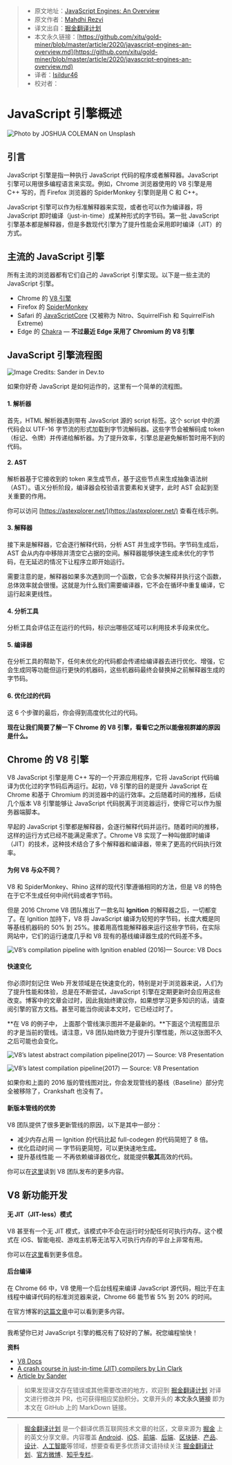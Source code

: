 > * 原文地址：[JavaScript Engines: An Overview](https://blog.bitsrc.io/javascript-engines-an-overview-2162bffa1187)
> * 原文作者：[Mahdhi Rezvi](https://medium.com/@mahdhirezvi)
> * 译文出自：[掘金翻译计划](https://github.com/xitu/gold-miner)
> * 本文永久链接：[https://github.com/xitu/gold-miner/blob/master/article/2020/javascript-engines-an-overview.md](https://github.com/xitu/gold-miner/blob/master/article/2020/javascript-engines-an-overview.md)
> * 译者：[Isildur46](https://github.com/Isildur46)
> * 校对者：

# JavaScript 引擎概述

![Photo by [JOSHUA COLEMAN](https://unsplash.com/@joshstyle?utm_source=unsplash&utm_medium=referral&utm_content=creditCopyText) on [Unsplash](https://unsplash.com/t/technology?utm_source=unsplash&utm_medium=referral&utm_content=creditCopyText)](https://cdn-images-1.medium.com/max/10944/1*VzPVDApZ_xVLY0qGZGMAoA.jpeg)

## 引言

JavaScript 引擎是指一种执行 JavaScript 代码的程序或者解释器。JavaScript 引擎可以用很多编程语言来实现。例如，Chrome 浏览器使用的 V8 引擎是用 C++ 写的，而 Firefox 浏览器的 SpiderMonkey 引擎则是用 C 和 C++。

JavaScript 引擎可以作为标准解释器来实现，或者也可以作为编译器，将 JavaScript 即时编译（just-in-time）成某种形式的字节码。第一批 JavaScript 引擎基本都是解释器，但是多数现代引擎为了提升性能会采用即时编译（JIT）的方式。

## 主流的 JavaScript 引擎

所有主流的浏览器都有它们自己的 JavaScript 引擎实现。以下是一些主流的 JavaScript 引擎。

* Chrome 的 [V8 引擎](https://v8.dev/)
* Firefox 的 [SpiderMonkey](https://developer.mozilla.org/zh-CN/docs/Mozilla/Projects/SpiderMonkey)
* Safari 的 [JavaScriptCore](https://developer.apple.com/documentation/javascriptcore) (又被称为 Nitro、SquirrelFish 和 SquirrelFish Extreme)
* Edge 的 [Chakra](https://github.com/microsoft/ChakraCore) — **不过最近 Edge 采用了 Chromium 的 V8 引擎**

## JavaScript 引擎流程图

![Image Credits: Sander in [Dev.to](https://dev.to/sanderdebr/a-brief-explanation-of-the-javascript-engine-and-runtime-2idg)](https://cdn-images-1.medium.com/max/2000/0*NzDz1ZLZxP6ZgbvO.jpeg)

如果你好奇 JavaScript 是如何运作的，这里有一个简单的流程图。

#### 1. 解析器

首先，HTML 解析器遇到带有 JavaScript 源的 script 标签。这个 script 中的源代码会以 UTF-16 字节流的形式加载到字节流解码器。这些字节会被解码成 token（标记、令牌）并传递给解析器。为了提升效率，引擎总是避免解析暂时用不到的代码。

#### 2. AST

解析器基于它接收到的 token 来生成节点，基于这些节点来生成抽象语法树（AST）。语义分析阶段，编译器会校验语言要素和关键字，此时 AST 会起到至关重要的作用。

你可以访问 [https://astexplorer.net/](https://astexplorer.net/) 查看在线示例。

#### 3. 解释器

接下来是解释器，它会逐行解释代码，分析 AST 并生成字节码。字节码生成后，AST 会从内存中移除并清空它占据的空间。解释器能够快速生成未优化的字节码，在无延迟的情况下让程序立即开始运行。

需要注意的是，解释器如果多次遇到同一个函数，它会多次解释并执行这个函数，总体效率就会很慢。这就是为什么我们需要编译器，它不会在循环中重复编译，它运行起来更线性。

#### 4. 分析工具

分析工具会评估正在运行的代码，标识出哪些区域可以利用技术手段来优化。

#### 5. 编译器

在分析工具的帮助下，任何未优化的代码都会传递给编译器去进行优化、增强，它会生成同等功能但运行更快的机器码，这些机器码最终会替换掉之前解释器生成的字节码。

#### 6. 优化过的代码

这 6 个步骤的最后，你会得到高度优化过的代码。

**现在让我们简要了解一下 Chrome 的 V8 引擎，看看它之所以能傲视群雄的原因是什么。**

## Chrome 的 V8 引擎

V8 JavaScript 引擎是用 C++ 写的一个开源应用程序，它将 JavaScript 代码编译为优化过的字节码后再运行。起初，V8 引擎的目的是提升 JavaScript 在 Chrome 和基于 Chromium 的浏览器中的运行效率。之后随着时间的推移，后续几个版本 V8 引擎能够让 JavaScript 代码脱离于浏览器运行，使得它可以作为服务器端脚本。

早起的 JavaScript 引擎都是解释器，会逐行解释代码并运行。随着时间的推移，这样的运行方式已经不能满足需求了。Chrome V8 实现了一种叫做即时编译（JIT）的技术，这种技术结合了多个解释器和编译器，带来了更高的代码执行效率。

#### 为何 V8 与众不同？

V8 和 SpiderMonkey、Rhino 这样的现代引擎遵循相同的方法，但是 V8 的特色在于它不生成任何中间代码或者字节码。

但是 2016 Chrome V8 团队推出了一款名叫 **Ignition** 的解释器之后，一切都变了。在 Ignition 加持下，V8 将 JavaScript 编译为较短的字节码，长度大概是同等基线机器码的 50% 到 25%。接着用高性能解释器来运行这些字节码，在实际网站中，它们的运行速度几乎和 V8 现有的基线编译器生成的代码差不多。

![V8’s compilation pipeline with Ignition enabled (2016)— Source: [V8 Docs](https://v8.dev/blog/ignition-interpreter)](https://cdn-images-1.medium.com/max/2000/0*zEOYOFjXg-iJE3_i.png)

#### 快速变化

你必须时刻记住 Web 开发领域是在快速变化的，特别是对于浏览器来说，人们为了提升性能和体验，总是在不断尝试，JavaScript 引擎在定期更新时会应用这些改变。博客中的文章会过时，因此我始终建议你，如果想学习更多知识的话，请查阅引擎的官方文档。甚至可能当你阅读本文时，它已经过时了。

**在 V8 的例子中， 上面那个管线演示图并不是最新的。**下面这个流程图显示的才是当前的管线。请注意，V8 团队始终致力于提升引擎性能，所以这张图不久之后可能也会变化。

![V8’s latest abstract compilation pipeline(2017) — Source: [V8 Presentation](https://docs.google.com/presentation/d/1chhN90uB8yPaIhx_h2M3lPyxPgdPmkADqSNAoXYQiVE/edit#slide=id.g18d89eb289_1_362)](https://cdn-images-1.medium.com/max/2000/1*qKBM3zUTK_lE3vu87vwdlg.png)

![V8’s latest compilation pipeline(2017) — Source: [V8 Presentation](https://docs.google.com/presentation/d/1_eLlVzcj94_G4r9j9d_Lj5HRKFnq6jgpuPJtnmIBs88/edit#slide=id.g2134da681e_0_125)](https://cdn-images-1.medium.com/max/2000/1*Da6ylguo0X6aIKW1v51YcQ.png)

如果你和上面的 2016 版的管线图对比，你会发现管线的基线（Baseline）部分完全被移除了，Crankshaft 也没有了。

#### 新版本管线的优势

V8 团队提供了很多更新管线的原因，以下是其中一部分：

* 减少内存占用 — Ignition 的代码比起 full-codegen 的代码简短了 8 倍。
* 优化启动时间 — 字节码更简短，可以更快速地生成。
* 提升基线性能 — 不再依赖编译器优化，就能提供**极其**高效的代码。

你可以在[这里](https://github.com/thlorenz/v8-perf/blob/master/compiler.md#advantages-over-old-pipeline)读到 V8 团队发布的更多内容。 

## V8 新功能开发

#### 无 JIT（JIT-less）模式

V8 甚至有一个无 JIT 模式，该模式中不会在运行时分配任何可执行内存。这个模式在 iOS、智能电视、游戏主机等无法写入可执行内存的平台上非常有用。

你可以在[这里](https://v8.dev/blog/jitless)看到更多信息。

#### 后台编译

在 Chrome 66 中，V8 使用一个后台线程来编译 JavaScript 源代码，相比于在主线程中编译代码的标准浏览器来说，Chrome 66 能节省 5% 到 20% 的时间。

在官方博客的[这篇文章](https://v8.dev/blog/background-compilation)中可以看到更多内容。

---

我希望你已对 JavaScript 引擎的概况有了较好的了解。祝您编程愉快！

**资料**

- [V8 Docs](https://v8.dev/)
- [A crash course in just-in-time (JIT) compilers by Lin Clark](https://hacks.mozilla.org/2017/02/a-crash-course-in-just-in-time-jit-compilers/)
- [Article by Sander](https://dev.to/sanderdebr/a-brief-explanation-of-the-javascript-engine-and-runtime-2idg)

> 如果发现译文存在错误或其他需要改进的地方，欢迎到 [掘金翻译计划](https://github.com/xitu/gold-miner) 对译文进行修改并 PR，也可获得相应奖励积分。文章开头的 **本文永久链接** 即为本文在 GitHub 上的 MarkDown 链接。

---

> [掘金翻译计划](https://github.com/xitu/gold-miner) 是一个翻译优质互联网技术文章的社区，文章来源为 [掘金](https://juejin.im) 上的英文分享文章。内容覆盖 [Android](https://github.com/xitu/gold-miner#android)、[iOS](https://github.com/xitu/gold-miner#ios)、[前端](https://github.com/xitu/gold-miner#前端)、[后端](https://github.com/xitu/gold-miner#后端)、[区块链](https://github.com/xitu/gold-miner#区块链)、[产品](https://github.com/xitu/gold-miner#产品)、[设计](https://github.com/xitu/gold-miner#设计)、[人工智能](https://github.com/xitu/gold-miner#人工智能)等领域，想要查看更多优质译文请持续关注 [掘金翻译计划](https://github.com/xitu/gold-miner)、[官方微博](http://weibo.com/juejinfanyi)、[知乎专栏](https://zhuanlan.zhihu.com/juejinfanyi)。
